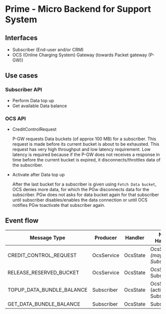 # Prime - Micro Backend for Support System



## Interfaces

* Subscriber (End-user and/or CRM)
* OCS (Online Charging System) Gateway (towards Packet gateway (P-GW))



## Use cases

### Subscriber API
* Perform Data top up
* Get available Data balance

### OCS API
* CreditControlRequest


    P-GW requests Data buckets (of approx 100 MB) for a subscriber.
    This request is made before its current bucket is about to be exhausted.
    This request has very high throughput and low latency requirement.
    Low latency is required because if the P-GW does not receives 
    a response in time before the current bucket is expired, it disconnects/throttles
    data of the subscriber.

* Activate after Data top up


    After the last bucket for a subscriber is given using `Fetch Data bucket`, OCS
    denies more data, for which the PGw disconnects data for the subscriber.
    PGw does not asks for data bucket again for that subscriber until 
    subscriber disables/enables the data connection or until OCS notifies PGw
    toactivate that subscriber again.

## Event flow

| Message Type              | Producer   | Handler  | Next Handler                      |
| ---                       | ---        | ---      | ---                               |
| CREDIT_CONTROL_REQUEST    | OcsService | OcsState | OcsService, _(maybe) Subscriber_  |
| RELEASE_RESERVED_BUCKET   | OcsService | OcsState | OcsService, Subscriber            |
| TOPUP_DATA_BUNDLE_BALANCE | Subscriber | OcsState | OcsService (activate), Subscriber |
| GET_DATA_BUNDLE_BALANCE   | Subscriber | OcsState | Subscriber                        |

